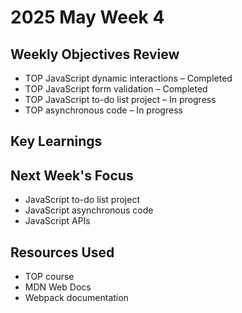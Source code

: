 # 2025 May Week 4

## Weekly Objectives Review
- TOP JavaScript dynamic interactions – Completed
- TOP JavaScript form validation – Completed
- TOP JavaScript to-do list project – In progress
- TOP asynchronous code – In progress

## Key Learnings

## Next Week's Focus
- JavaScript to-do list project
- JavaScript asynchronous code
- JavaScript APIs

## Resources Used
- TOP course
- MDN Web Docs
- Webpack documentation